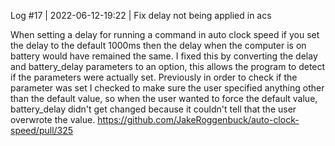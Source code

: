 Log #17 | 2022-06-12-19:22 | Fix delay not being applied in acs

When setting a delay for running a command in auto clock speed if you set the delay to the default 1000ms then the delay when the computer is on battery would have remained the same. I fixed this by converting the delay and battery_delay parameters to an option, this allows the program to detect if the parameters were actually set. Previously in order to check if the parameter was set I checked to make sure the user specified anything other than the default value, so when the user wanted to force the default value, battery_delay didn't get changed because it couldn't tell that the user overwrote the value.
https://github.com/JakeRoggenbuck/auto-clock-speed/pull/325

